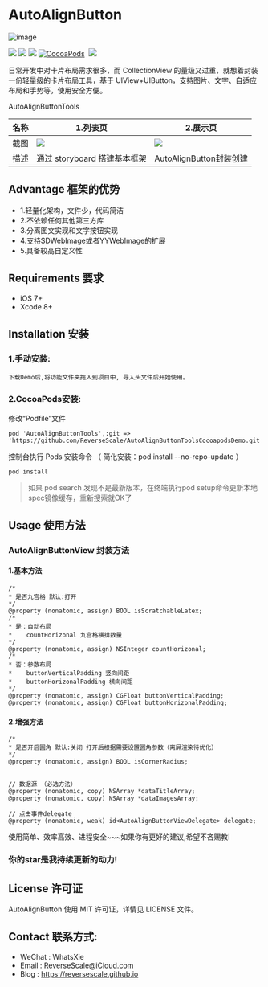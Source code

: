 # AutoAlignButton

![image](http://og1yl0w9z.bkt.clouddn.com/17-6-30/11846761.jpg)

![](https://img.shields.io/badge/platform-iOS-red.svg) ![](https://img.shields.io/badge/language-Objective--C-orange.svg) ![](https://img.shields.io/badge/download-791K-brightgreen.svg
) [![CocoaPods](http://img.shields.io/cocoapods/v/AutoAlignButtonTools.svg?style=flat)](http://cocoapods.org/pods/AutoAlignButtonTools)&nbsp;
![](https://img.shields.io/badge/license-MIT%20License-brightgreen.svg) 

日常开发中对卡片布局需求很多，而 CollectionView 的量级又过重，就想着封装一份轻量级的卡片布局工具，基于 UIView+UIButton，支持图片、文字、自适应布局和手势等，使用安全方便。

AutoAlignButtonTools

| 名称 |1.列表页 |2.展示页 |
| ------------- | ------------- | ------------- |
| 截图 | ![](http://og1yl0w9z.bkt.clouddn.com/17-7-6/3784951.jpg) | ![](http://og1yl0w9z.bkt.clouddn.com/17-7-6/46502091.jpg) |
| 描述 | 通过 storyboard 搭建基本框架 | AutoAlignButton封装创建 |

## Advantage 框架的优势
* 1.轻量化架构，文件少，代码简洁
* 2.不依赖任何其他第三方库
* 3.分离图文实现和文字按钮实现
* 4.支持SDWebImage或者YYWebImage的扩展
* 5.具备较高自定义性

## Requirements 要求
* iOS 7+
* Xcode 8+

## Installation 安装
### 1.手动安装:
`下载Demo后,将功能文件夹拖入到项目中, 导入头文件后开始使用。`
### 2.CocoaPods安装:
修改“Podfile”文件
```
pod 'AutoAlignButtonTools',:git => 'https://github.com/ReverseScale/AutoAlignButtonToolsCocoapodsDemo.git'
```
控制台执行 Pods 安装命令 （ 简化安装：pod install --no-repo-update ）
```
pod install
```
> 如果 pod search 发现不是最新版本，在终端执行pod setup命令更新本地spec镜像缓存，重新搜索就OK了

## Usage 使用方法
### AutoAlignButtonView 封装方法
#### 1.基本方法 
```objc
/*
* 是否九宫格 默认:打开
*/
@property (nonatomic, assign) BOOL isScratchableLatex;
/*
* 是：自动布局
*    countHorizonal 九宫格横排数量
*/
@property (nonatomic, assign) NSInteger countHorizonal;
/*
* 否：参数布局
*    buttonVerticalPadding 竖向间距
*    buttonHorizonalPadding 横向间距
*/
@property (nonatomic, assign) CGFloat buttonVerticalPadding;
@property (nonatomic, assign) CGFloat buttonHorizonalPadding;

```
#### 2.增强方法

```objc
/*
* 是否开启圆角 默认:关闭 打开后根据需要设置圆角参数（离屏渲染待优化）
*/
@property (nonatomic, assign) BOOL isCornerRadius;


// 数据源 （必选方法）
@property (nonatomic, copy) NSArray *dataTitleArray;
@property (nonatomic, copy) NSArray *dataImagesArray;

// 点击事件delegate
@property (nonatomic, weak) id<AutoAlignButtonViewDelegate> delegate;

```

使用简单、效率高效、进程安全~~~如果你有更好的建议,希望不吝赐教!
### 你的star是我持续更新的动力!


## License 许可证
AutoAlignButton 使用 MIT 许可证，详情见 LICENSE 文件。


## Contact 联系方式:
* WeChat : WhatsXie
* Email : ReverseScale@iCloud.com
* Blog : https://reversescale.github.io


